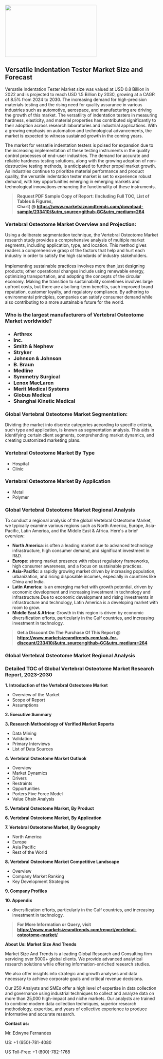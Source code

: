 <p><img class="alignnone size-medium wp-image-20088" src="https://ffe5etoiles.com/wp-content/uploads/2024/12/MST1-300x171.png" alt="" width="300" height="171" /></p><h2>Versatile Indentation Tester Market Size and Forecast</h2><p>Versatile Indentation Tester Market size was valued at USD 0.8 Billion in 2022 and is projected to reach USD 1.5 Billion by 2030, growing at a CAGR of 8.5% from 2024 to 2030. The increasing demand for high-precision materials testing and the rising need for quality assurance in various industries such as automotive, aerospace, and manufacturing are driving the growth of this market. The versatility of indentation testers in measuring hardness, elasticity, and material properties has contributed significantly to their adoption across research laboratories and industrial applications. With a growing emphasis on automation and technological advancements, the market is expected to witness sustained growth in the coming years.</p><p>The market for versatile indentation testers is poised for expansion due to the increasing implementation of these testing instruments in the quality control processes of end-user industries. The demand for accurate and reliable hardness testing solutions, along with the growing adoption of non-destructive testing methods, is anticipated to further propel market growth. As industries continue to prioritize material performance and product quality, the versatile indentation tester market is set to experience robust demand, with key opportunities emerging in emerging markets and technological innovations enhancing the functionality of these instruments.</p></p><blockquote id="" class=""><strong>Request PDF Sample Copy of Report: (Including Full TOC, List of Tables &amp; Figures, Chart)&nbsp;@&nbsp;<strong><a href="https://www.marketsizeandtrends.com/download-sample/233410/&utm_source=github-GC&utm_medium=264" target="_blank">https://www.marketsizeandtrends.com/download-sample/233410/&utm_source=github-GC&utm_medium=264</a></strong></strong></blockquote><h3 id="" class="">Vertebral Osteotome Market&nbsp;Overview and Projection:</h3><p id="" class="">Using a deliberate segmentation technique, the Vertebral Osteotome Market research study provides a comprehensive analysis of multiple market segments, including application, type, and location. This method gives readers a comprehensive grasp of the factors that help and hurt each industry in order to satisfy the high standards of industry stakeholders. <br /> <br />Implementing sustainable practices involves more than just designing products; other operational changes include using renewable energy, optimizing transportation, and adopting the concepts of the circular economy. Making the transition to sustainability sometimes involves large upfront costs, but there are also long-term benefits, such improved brand reputation, customer loyalty, and regulatory compliance. By adhering to environmental principles, companies can satisfy consumer demand while also contributing to a more sustainable future for the world.</p><h3 id="" class="">Who is the largest manufacturers of&nbsp;Vertebral Osteotome Market worldwide?</h3><h3 class=""><p><ul><li>Arthrex </li><li> Inc. </li><li> Smith & Nephew </li><li> Stryker </li><li> Johnson & Johnson </li><li> B. Braun </li><li> Medline </li><li> Symmetry Surgical </li><li> Lenox MacLaren </li><li> Merit Medical Systems </li><li> Globus Medical </li><li> Shanghai Kinetic Medical</li></ul></p></h3><h3 id="" class="">Global&nbsp;Vertebral Osteotome Market Segmentation:</h3><p id="" class="">Dividing the market into discrete categories according to specific criteria, such type and application, is known as segmentation analysis. This aids in identifying certain client segments, comprehending market dynamics, and creating customized marketing plans.</p><h3 id="" class="">Vertebral Osteotome Market&nbsp;By Type</h3><p><p><ul><li>Hospital</li><li> Clinic</p></li></ul></p></p><h3 id="" class="">Vertebral Osteotome Market&nbsp;By Application</h3><p class=""><p><ul><li>Metal</li><li> Polymer</li></ul></p></p><h3 id="" class="">Global Vertebral Osteotome Market Regional Analysis</h3><p id="" class="">To conduct a regional analysis of the global Vertebral Osteotome Market, we typically examine various regions such as North America, Europe, Asia-Pacific, Latin America, and the Middle East &amp; Africa. Here's a brief overview:</p><ul><li><strong>North America</strong>: is often a leading market due to advanced technology infrastructure, high consumer demand, and significant investment in R&amp;D.</li><li><strong>Europe</strong>: strong market presence with robust regulatory frameworks, high consumer awareness, and a focus on sustainable practices.</li><li><strong>Asia-Pacific</strong>: a rapidly growing market driven by increasing population, urbanization, and rising disposable incomes, especially in countries like China and India.</li><li><strong>Latin America</strong>: is an emerging market with growth potential, driven by economic development and increasing investment in technology and infrastructure.Due to economic development and rising investments in infrastructure and technology, Latin America is a developing market with room to grow.</li><li><strong>Middle East &amp; Africa</strong>: Growth in this region is driven by economic diversification efforts, particularly in the Gulf countries, and increasing investment in technology.</li></ul><blockquote id="" class=""><strong>Get a Discount On The Purchase Of This Report @ <strong><a href="https://www.marketsizeandtrends.com/ask-for-discount/233410/&utm_source=github-GC&utm_medium=264" target="_blank">https://www.marketsizeandtrends.com/ask-for-discount/233410/&utm_source=github-GC&utm_medium=264</a></strong></strong></blockquote><h3 id="" class="">Global Vertebral Osteotome Market Regional Analysis</h3><h3 id="" class="">Detailed TOC of Global Vertebral Osteotome Market Research Report, 2023-2030</h3><p id="" class=""><strong>1. Introduction of the Vertebral Osteotome Market</strong></p><ul><li>Overview of the Market</li><li>Scope of Report</li><li>Assumptions</li></ul><p id="" class=""><strong>2. Executive Summary</strong></p><p id="" class=""><strong>3. Research Methodology of Verified Market Reports</strong></p><ul><li>Data Mining</li><li>Validation</li><li>Primary Interviews</li><li>List of Data Sources</li></ul><p id="" class=""><strong>4. Vertebral Osteotome Market Outlook</strong></p><ul><li>Overview</li><li>Market Dynamics</li><li>Drivers</li><li>Restraints</li><li>Opportunities</li><li>Porters Five Force Model</li><li>Value Chain Analysis</li></ul><p id="" class=""><strong>5. Vertebral Osteotome Market, By Product</strong></p><p id="" class=""><strong>6. Vertebral Osteotome Market, By Application</strong></p><p id="" class=""><strong>7. Vertebral Osteotome Market, By Geography</strong></p><ul><li>North America</li><li>Europe</li><li>Asia Pacific</li><li>Rest of the World</li></ul><p id="" class=""><strong>8. Vertebral Osteotome Market Competitive Landscape</strong></p><ul><li>Overview</li><li>Company Market Ranking</li><li>Key Development Strategies</li></ul><p id="" class=""><strong>9. Company Profiles</strong></p><p id="" class=""><strong>10. Appendix</strong></p><ul><li>diversification efforts, particularly in the Gulf countries, and increasing investment in technology.</li></ul><blockquote id="" class=""><strong>For More Information or Query, visit <strong><strong><a href="https://www.marketsizeandtrends.com/report/vertebral-osteotome-market/" target="_blank">https://www.marketsizeandtrends.com/report/vertebral-osteotome-market/</a></strong></strong></strong></blockquote><p id="" class=""><strong>About Us: Market Size And Trends</strong></p><p id="" class="">Market Size And Trends is a leading Global Research and Consulting firm servicing over 5000+ global clients. We provide advanced analytical research solutions while offering information-enriched research studies.</p><p id="" class="">We also offer insights into strategic and growth analyses and data necessary to achieve corporate goals and critical revenue decisions.</p><p id="" class="">Our 250 Analysts and SMEs offer a high level of expertise in data collection and governance using industrial techniques to collect and analyze data on more than 25,000 high-impact and niche markets. Our analysts are trained to combine modern data collection techniques, superior research methodology, expertise, and years of collective experience to produce informative and accurate research.</p><p id="" class=""><strong>Contact us:</strong></p><p id="" class="">Mr. Edwyne Fernandes</p><p id="" class="">US: +1 (650)-781-4080</p><p id="" class="">US Toll-Free: +1 (800)-782-1768</p>
